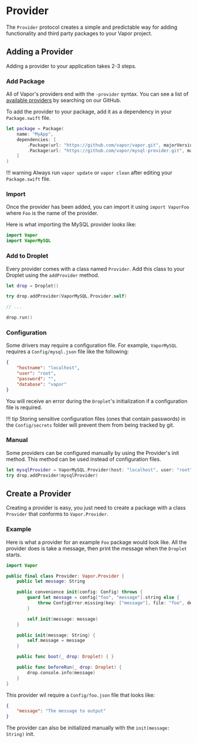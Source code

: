 # Provider

The `Provider` protocol creates a simple and predictable way for adding functionality and third party packages to your Vapor project.

## Adding a Provider

Adding a provider to your application takes 2-3 steps.

### Add Package

All of Vapor's providers end with the `-provider` syntax. You can see a list of [available providers](https://github.com/vapor?utf8=✓&q=-provider) by searching on our GitHub.

To add the provider to your package, add it as a dependency in your `Package.swift` file.

```swift
let package = Package(
    name: "MyApp",
    dependencies: [
        .Package(url: "https://github.com/vapor/vapor.git", majorVersion: 2),
        .Package(url: "https://github.com/vapor/mysql-provider.git", majorVersion: 2)
    ]
)
```

!!! warning
    Always run `vapor update` or `vapor clean` after editing your `Package.swift` file.

### Import

Once the provider has been added, you can import it using `import VaporFoo` where `Foo` is the name of the provider.

Here is what importing the MySQL provider looks like:

```swift
import Vapor
import VaporMySQL
```

### Add to Droplet

Every provider comes with a class named `Provider`. Add this class to your Droplet using the `addProvider` method. 

```swift
let drop = Droplet()

try drop.addProvider(VaporMySQL.Provider.self)

// ...

drop.run()
```

### Configuration

Some drivers may require a configuration file. For example, `VaporMySQL` requires a `Config/mysql.json` file like the following:

```json
{
	"hostname": "localhost",
	"user": "root",
	"password": "",
	"database": "vapor"
}
```

You will receive an error during the `Droplet`'s initialization if a configuration file is required.

!!! tip
    Storing sensitive configuration files (ones that contain passwords) in the `Config/secrets` folder will prevent them from being tracked by git.

### Manual

Some providers can be configured manually by using the Provider's init method. This method can be used instead of configuration files.

```swift
let mysqlProvider = VaporMySQL.Provider(host: "localhost", user: "root", password: "", database: "vapor")
try drop.addProvider(mysqlProvider)
```

## Create a Provider

Creating a provider is easy, you just need to create a package with a class `Provider` that conforms to `Vapor.Provider`.

### Example

Here is what a provider for an example `Foo` package would look like. All the provider does is take a message, then print the message when the `Droplet` starts.

```swift
import Vapor

public final class Provider: Vapor.Provider {
	public let message: String

    public convenience init(config: Config) throws {
    	guard let message = config["foo", "message"].string else {
    		throw ConfigError.missing(key: ["message"], file: "foo", desiredType: String.self)
    	}

        self.init(message: message)
    }

    public init(message: String) {
		self.message = message
    }

    public func boot(_ drop: Droplet) { }

    public func beforeRun(_ drop: Droplet) {
		drop.console.info(message)
    }
}
```

This provider wil require a `Config/foo.json` file that looks like:

```json
{
	"message": "The message to output"
}
```

The provider can also be initialized manually with the `init(message: String)` init.

